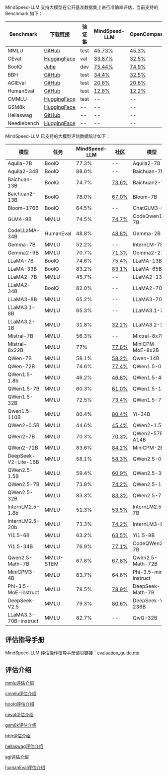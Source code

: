 MindSpeed-LLM 支持大模型在公开基准数据集上进行准确率评估，当前支持的 Benchmark 如下：

| Benchmark   | 下载链接                                                                      | 验证集  | MindSpeed-LLM                                                               | OpenCompass                                                      |
|-------------|---------------------------------------------------------------------------|------|-----------------------------------------------------------------------------|------------------------------------------------------------------|
| MMLU        | [GitHub](https://people.eecs.berkeley.edu/~hendrycks/data.tar)            | test | [45.73%](../../../examples/mcore/llama2/evaluate_llama2_7b_mmlu_ptd.sh)     | [45.3%](https://hub.opencompass.org.cn/dataset-detail/MMLU)      |
| CEval       | [HuggingFace](https://huggingface.co/datasets/ceval/ceval-exam/tree/main) | val  | [33.87%](../../../examples/mcore/llama2/evaluate_llama2_7b_ceval_ptd.sh)    | [32.5%](https://hub.opencompass.org.cn/dataset-detail/C-Eval)    |
| BoolQ       | [Juhe](https://www.juhe.cn/market/product/id/10243)                       | dev  | [75.44%](../../../examples/mcore/llama2/evaluate_llama2_7b_boolq_ptd.sh)    | [74.9%](https://hub.opencompass.org.cn/dataset-detail/BoolQ)     |
| BBH         | [GitHub](https://github.com/suzgunmirac/BIG-Bench-Hard/tree/main/bbh)     | test | [34.4%](../../../examples/mcore/llama2/evaluate_llama2_7b_bbh_ptd.sh)       | [32.5%](https://hub.opencompass.org.cn/dataset-detail/BBH)       |
| AGIEval     | [GitHub](https://github.com/ruixiangcui/AGIEval/tree/main)                | test | [20.6%](../../../examples/mcore/llama2/evaluate_llama2_7b_agieval_ptd.sh)   | [20.6%](https://hub.opencompass.org.cn/dataset-detail/AGIEval)   |
| HumanEval   | [GitHub](https://github.com/openai/human-eval/tree/master/data)           | test | [12.8%](../../../examples/mcore/llama2/evaluate_llama2_7b_humaneval_ptd.sh) | [12.2%](https://hub.opencompass.org.cn/dataset-detail/HumanEval) |
| CMMLU       | [HuggingFace](https://huggingface.co/datasets/haonan-li/cmmlu/tree/main)  | test | -- | -- |
| GSM8k       | [HuggingFace](https://huggingface.co/datasets/openai/gsm8k/tree/main)     | -- | -- | -- |
| Hellaswag   | [GitHub](https://github.com/rowanz/hellaswag)                             | -- | -- | -- |
| Needlebench | [HuggingFace](https://huggingface.co/datasets/opencompass/NeedleBench/tree/main)     | -- | -- | -- |

MindSpeed-LLM 已支持的大模型评估数据统计如下：


| 模型                   | 任务         | MindSpeed-LLM | 社区                                                                    | 模型               | 任务     | MindSpeed-LLM | 社区                                                                                 |
|----------------------|------------|-----------|-----------------------------------------------------------------------|------------------|--------|-----------|------------------------------------------------------------------------------------|
| Aquila-7B            | BoolQ      | 77.3%     | --                                                                    | Aquila2-7B       | BoolQ  | 77.8%     | --                                                                                 |
| Aquila2-34B          | BoolQ      | 88.0%     | --                                                                    | Baichuan-7B      | BoolQ  | 69.0%     | [67.0%](https://hub.opencompass.org.cn/dataset-detail/BoolQ)                       |
| Baichuan-13B         | BoolQ      | 74.7%     | [73.6%](https://hub.opencompass.org.cn/dataset-detail/BoolQ)          | Baichuan2-7B     | BoolQ  | 70.0%     | [63.2%](https://hub.opencompass.org.cn/dataset-detail/BoolQ)                       |
| Baichuan2-13B        | BoolQ      | 78.0%     | [67.0%](https://hub.opencompass.org.cn/dataset-detail/BoolQ)          | Bloom-7B         | MMLU   | 25.1%     | --                                                                                 |
| Bloom-176B           | BoolQ      | 64.5%     | --                                                                    | ChatGLM3-6B      | MMLU   | 61.5%     | --                                                                                 |
| GLM4-9B              | MMLU       | 74.5%     | [74.7%](https://huggingface.co/THUDM/glm-4-9b)                        | CodeQwen1.5-7B   | Human. | 54.8%     | [51.8%](https://qwenlm.github.io/zh/blog/codeqwen1.5/)                             |
| CodeLLaMA-34B        | HumanEval  | 48.8%     | [48.8%](https://paperswithcode.com/sota/code-generation-on-humaneval) | Gemma-2B         | MMLU   | 39.6%     | --                                                                                 |
| Gemma-7B             | MMLU       | 52.2%     | --                                                                    | InternLM-7B      | MMLU   | 48.7%     | [51.0%](https://huggingface.co/internlm/internlm-7b)                               |
| Gemma2-9B            | MMLU       | 70.7%     | [71.3%](https://huggingface.co/google/gemma-2-9b)                     | Gemma2-27B       | MMLU   | 75.5%     | [75.2%](https://huggingface.co/google/gemma-2-27b)                                 |
| LLaMA-7B             | BoolQ      | 74.6%     | [75.4%](https://hub.opencompass.org.cn/dataset-detail/BoolQ)          | LLaMA-13B        | BoolQ  | 79.6%     | [78.7%](https://hub.opencompass.org.cn/dataset-detail/BoolQ)                       |
| LLaMA-33B            | BoolQ      | 83.2%     | [83.1%](https://paperswithcode.com/sota/question-answering-on-boolq)  | LLaMA-65B        | BoolQ  | 85.7%     | [86.6%](https://paperswithcode.com/sota/question-answering-on-boolq)               |
| LLaMA2-7B            | MMLU       | 45.7%     | --                                                                    | LLaMA2-13B       | BoolQ  | 82.2%     | [81.7%](https://paperswithcode.com/sota/question-answering-on-boolq)               |
| LLaMA2-34B           | BoolQ      | 82.0%     | --                                                                    | LLaMA2-70B       | BoolQ  | 86.4%     | --                                                                                 |
| LLaMA3-8B            | MMLU       | 65.2%     | --                                                                    | LLaMA3-70B       | BoolQ  | 78.4%     | --                                                                                 |
| LLaMA3.1-8B          | MMLU       | 65.3%     | --                                                                    | LLaMA3.1-70B     | MMLU   | 81.8%     | --                                                                                 |
| LLaMA3.2-1B          | MMLU       | 31.8%     | [32.2%](https://modelscope.cn/models/LLM-Research/Llama-3.2-1B)       | LLaMA3.2-3B      | MMLU   | 56.3%     | [58.0%](https://modelscope.cn/models/LLM-Research/Llama-3.2-3B)                    |
| Mistral-7B           | MMLU       | 56.3%     | --                                                                    | Mixtral-8x7B     | MMLU   | 70.6%     | [70.6%](https://paperswithcode.com/sota/multi-task-language-understanding-on-mmlu) |
| Mistral-8x22B        | MMLU       | 77%       | [77.8%](https://mistral.ai/news/mixtral-8x22b/)                       | MiniCPM-MoE-8x2B | BoolQ  | 83.9%     | --                                                                                 |
| QWen-7B              | MMLU       | 58.1%     | [58.2%](https://huggingface.co/Qwen/Qwen-7B)                          | Qwen-14B         | MMLU   | 65.3%     | [66.3%](https://huggingface.co/Qwen/Qwen-14B)                                      |
| QWen-72B             | MMLU       | 74.6%     | [77.4%](https://huggingface.co/Qwen/Qwen-72B)                         | QWen1.5-0.5B     | MMLU   | 39.1%     | --                                                                                 |
| QWen1.5-1.8b         | MMLU       | 46.2%     | [46.8%](https://qwenlm.github.io/zh/blog/qwen1.5/)                    | QWen1.5-4B       | MMLU   | 59.0%     | [56.1%](https://qwenlm.github.io/zh/blog/qwen1.5)                                  |
| QWen1.5-7B           | MMLU       | 60.3%     | [61.0%](https://qwenlm.github.io/zh/blog/qwen1.5/)                    | QWen1.5-14B      | MMLU   | 67.3%     | [67.6%](https://qwenlm.github.io/zh/blog/qwen1.5)                                  |
| QWen1.5-32B          | MMLU       | 72.5%     | [73.4%](https://huggingface.co/Qwen/Qwen-72B)                         | QWen1.5-72B      | MMLU   | 76.4%     | [77.5%](https://qwenlm.github.io/zh/blog/qwen1.5)                                  |
| Qwen1.5-110B         | MMLU       | 80.4%     | [80.4%](https://qwenlm.github.io/zh/blog/qwen1.5-110b/)               | Yi-34B           | MMLU   | 76.3%     | [75.8%](https://hub.opencompass.org.cn/dataset-detail/MMLU)                        |
| QWen2-0.5B           | MMLU       | 44.6%     | [45.4%](https://qwenlm.github.io/zh/blog/qwen2/)                      | QWen2-1.5B       | MMLU   | 54.7%     | [56.5%](https://qwenlm.github.io/zh/blog/qwen2/)                                   |
| QWen2-7B             | MMLU       | 70.3%     | [70.3%](https://qwenlm.github.io/zh/blog/qwen2/)                      | QWen2-57B-A14B   | MMLU   | 75.6%     | [76.5%](https://qwenlm.github.io/zh/blog/qwen2/)                                   |
| QWen2-72B            | MMLU       | 83.6%     | [84.2%](https://qwenlm.github.io/zh/blog/qwen2/)                      | MiniCPM-2B       | MMLU   | 51.6%     | [53.4%](https://github.com/OpenBMB/MiniCPM?tab=readme-ov-file#3)                   |
| DeepSeek-V2-Lite-16B | MMLU       | 58.1%     | [58.3%](https://huggingface.co/deepseek-ai/DeepSeek-V2-Lite)          | QWen2.5-0.5B     | MMLU   | 47.67%    | [47.5%](https://qwenlm.github.io/blog/qwen2.5-llm/)                                |
| QWen2.5-1.5B         | MMLU       | 59.4%     | [60.9%](https://qwenlm.github.io/blog/qwen2.5-llm/)                   | QWen2.5-3B       | MMLU   | 65.6%     | [65.6%](https://qwenlm.github.io/blog/qwen2.5-llm/)                                |
| QWen2.5-7B           | MMLU       | 73.8%     | [74.2%](https://qwenlm.github.io/blog/qwen2.5-llm/)                   | QWen2.5-14B      | MMLU   | 79.4%     | [79.7%](https://qwenlm.github.io/blog/qwen2.5-llm/)                                |
| QWen2.5-32B          | MMLU       | 83.3%     | [83.3%](https://qwenlm.github.io/blog/qwen2.5-llm/)                   | QWen2.5-72B      | MMLU   | 85.59%    | [86.1%](https://qwenlm.github.io/blog/qwen2.5-llm/)                                |
| InternLM2.5-1.8b     | MMLU       | 51.3%     | [53.5%](https://huggingface.co/internlm/internlm2_5-1_8b)             | InternLM2.5-7B   | MMLU   | 71.6%     | [71.6%](https://huggingface.co/internlm/internlm2_5-7b)                            |
| InternLM2.5-20b      | MMLU       | 73.3%     | [74.2%](https://huggingface.co/internlm/internlm2_5-20b)              | InternLM3-8b     | MMLU   | 76.6%     | [76.6%](https://huggingface.co/internlm/internlm3-8b-instruct)                     |
| Yi1.5-6B             | MMLU       | 63.2%     | [63.5%](https://huggingface.co/01-ai/Yi-1.5-6B/tree/main)             | Yi1.5-9B         | MMLU   | 69.2%     | [69.5%](https://huggingface.co/01-ai/Yi-1.5-9B/tree/main)                          |
| Yi1.5-34B            | MMLU       | 76.9%     | [77.1%](https://huggingface.co/01-ai/Yi-1.5-34B/tree/main)            | CodeQWen2.5-7B   | Human. | 66.5%     | [61.6%](https://modelscope.cn/models/Qwen/Qwen2.5-Coder-7B)                        |
| Qwen2.5-Math-7B      | MMLU-STEM  | 67.8%    | [67.8%](https://github.com/QwenLM/Qwen2.5-Math/tree/main/)            | Qwen2.5-Math-72B |MMLU-STEM| 83.7%    | [82.8%](https://github.com/QwenLM/Qwen2.5-Math/tree/main/)                         |
| MiniCPM3-4B          | MMLU       | 63.7%     | 64.6%                                                                 | Phi-3.5-mini-instruct | MMLU   | 64.39%    | 64.34%                                                                        |
| Phi-3.5-MoE-instruct | MMLU       | 78.5%     | [78.9%](https://huggingface.co/microsoft/Phi-3.5-MoE-instruct)        | DeepSeek-Math-7B  |MMLU-STEM| 56.5%   | [56.5%](https://github.com/deepseek-ai/DeepSeek-Math)                              |
| DeepSeek-V2.5        | MMLU       | 79.3%     | [80.6%](https://github.com/deepseek-ai/DeepSeek-V3)                   | DeepSeek-V2-236B | MMLU   | 78.1%     | [78.5%](https://huggingface.co/deepseek-ai/DeepSeek-V2)                            |
| LLaMA3.3-70B-Instruct | MMLU       | 82.7%     | --                                                                   | QwQ-32B          | MMLU   | 81.19%    | --                                                                                 |

## 评估指导手册

MindSpeed-LLM 评估操作指导手册请见链接：[evaluation_guide.md](../solutions/evaluation/evaluation_guide.md)

## 评估介绍
[mmlu评估介绍](../solutions/evaluation/evaluation_datasets/mmlu_evaluation.md)

[cmmlu评估介绍](../solutions/evaluation/evaluation_datasets/cmmlu_evaluation.md)

[boolq评估介绍](../solutions/evaluation/evaluation_datasets/boolq_evaluation.md)

[ceval评估介绍](../solutions/evaluation/evaluation_datasets/ceval_evaluation.md)

[gsm8k评估介绍](../solutions/evaluation/evaluation_datasets/gsm8k_evaluation.md)

[bbh评估介绍](../solutions/evaluation/evaluation_datasets/bbh_evaluation.md)

[hellaswag评估介绍](../solutions/evaluation/evaluation_datasets/hellaswag_evaluation.md)

[agi评估介绍](../solutions/evaluation/evaluation_datasets/agi_evaluation.md)

[humanEval评估介绍](../solutions/evaluation/evaluation_datasets/human_eval_evaluation.md)

